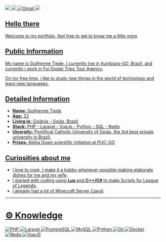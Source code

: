  <div>
        <a target="_blank" href="https://instagram.com/guilhermetiede">
            <img src="https://img.shields.io/badge/Instagram-E4405F?style=for-the-badge&logo=instagram&logoColor=white">
        </a>
        <a target="_blank" href="https://linkedin.com/in/guilherme-tiede">
            <img src="https://img.shields.io/badge/LinkedIn-0077B5?style=for-the-badge&logo=linkedin&logoColor=white">
        </a>
        <a href="mailto:guilhermediastiede@gmail.com">
        <img src="https://img.shields.io/badge/gmail-%23D14836.svg?&style=for-the-badge&logo=gmail&logoColor=white" alt="Gmail">
        </a>
        <a target="_blank" href="https://wa.me/5562996569440" rel="noopener noreferrer">
        <img src="https://img.shields.io/badge/whatsapp-4B7F1.svg?style=for-the-badge&logo=whatsapp&logoColor=white"
        </a>
    </div>

## Hello there

Welcome to my portfolio, feel free to get to know me a little more

## Public Information

My name is Guilherme Tiede. I currently live in Itumbiara-GO, Brazil, and currently i work in Fui Gostei Trips Tour Agency.

On my free time, i like to study new things in the world of technology and learn new languages.

## Detailed Information

* **Name:** Guilherme Tiede
* **Age:** 22
* **Living in:** Goiânia - Goiás, Brazil
* **Stack:** PHP - Laravel - VueJs - Python - SQL - Redis
* **Uiversity:** Pontifical Catholic University of Goiás, the 3rd best private university in Brazil.
* **Prizes:** Alpha Down scientific initiation at PUC-GO

## Curiosities about me
* I love to cook, I make it a hobby whenever possible making elaborate dishes for me and my wife;
* I started with coding using **Lua** and **C++/C#** to make Scripts for League of Legends;
* I already had a lot of Minecraft Server (Java)




---
# ⚙️ Knowledge

![PHP](https://img.shields.io/badge/html5%20-%23E34F26.svg?&style=for-the-badge&logo=html5&logoColor=white](https://img.shields.io/badge/PHP-777BB4?style=for-the-badge&logo=php&logoColor=white))
![Laravel](https://img.shields.io/badge/css3%20-%231572B6.svg?&style=for-the-badge&logo=css3&logoColor=white](https://img.shields.io/badge/Laravel-FF2D20?style=for-the-badge&logo=laravel&logoColor=white))
![PostgreSQL](https://img.shields.io/badge/javascript%20-%23323330.svg?&style=for-the-badge&logo=javascript&logoColor=%23F7DF1E&color=3d3919](https://img.shields.io/badge/PostgreSQL-316192?style=for-the-badge&logo=postgresql&logoColor=white))
![MySQL](https://img.shields.io/badge/mysql-%2300f.svg?&style=for-the-badge&logo=mysql&logoColor=white&color=3280ad)
![Python](https://img.shields.io/badge/python-%230095D5.svg?&style=for-the-badge&logo=python&logoColor=white)
![Git](https://img.shields.io/badge/git%20-%23F05033.svg?&style=for-the-badge&logo=git&logoColor=white&Color=c95410)
![Docker](https://img.shields.io/badge/Docker-2CA5E0?style=for-the-badge&logo=docker&logoColor=white)
![Redis](https://img.shields.io/badge/Docker-2CA5E0?style=for-the-badge&logo=docker&logoColor=white](https://img.shields.io/badge/redis-%23DD0031.svg?&style=for-the-badge&logo=redis&logoColor=white)https://img.shields.io/badge/redis-%23DD0031.svg?&style=for-the-badge&logo=redis&logoColor=white)
![VueJS](https://img.shields.io/badge/Docker-2CA5E0?style=for-the-badge&logo=docker&logoColor=white](https://img.shields.io/badge/Vue.js-35495E?style=for-the-badge&logo=vuedotjs&logoColor=4FC08D)https://img.shields.io/badge/Vue.js-35495E?style=for-the-badge&logo=vuedotjs&logoColor=4FC08D)

